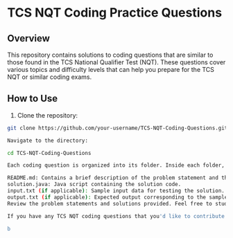 # TCS NQT Coding Practice Questions

## Overview
This repository contains solutions to coding questions that are similar to those found in the TCS National Qualifier Test (NQT). These questions cover various topics and difficulty levels that can help you prepare for the TCS NQT or similar coding exams.

## How to Use
1. Clone the repository:
```bash
git clone https://github.com/your-username/TCS-NQT-Coding-Questions.git

Navigate to the directory:

cd TCS-NQT-Coding-Questions

Each coding question is organized into its folder. Inside each folder, you will find the following:

README.md: Contains a brief description of the problem statement and the approach used to solve it.
solution.java: Java script containing the solution code.
input.txt (if applicable): Sample input data for testing the solution.
output.txt (if applicable): Expected output corresponding to the sample input.
Review the problem statements and solutions provided. Feel free to study the solutions and attempt to solve the problems on your own before referring to the provided solutions.

If you have any TCS NQT coding questions that you'd like to contribute solutions to, feel free to open a pull request. Contributions are always welcome!

b  
